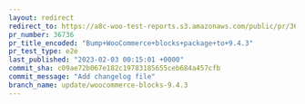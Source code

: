 ```yaml
---
layout: redirect
redirect_to: https://a8c-woo-test-reports.s3.amazonaws.com/public/pr/36736/e2e/index.html
pr_number: 36736
pr_title_encoded: "Bump+WooCommerce+blocks+package+to+9.4.3"
pr_test_type: e2e
last_published: "2023-02-03 00:15:01 +0000"
commit_sha: c09ae72b067e182c19783185655ceb684a457cfb
commit_message: "Add changelog file"
branch_name: update/woocommerce-blocks-9.4.3
---
```

